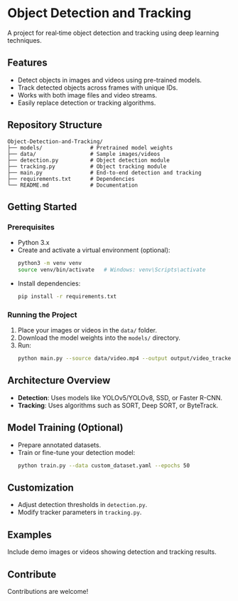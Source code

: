 # Object Detection and Tracking

A project for real‑time object detection and tracking using deep learning techniques.

## Features
- Detect objects in images and videos using pre-trained models.
- Track detected objects across frames with unique IDs.
- Works with both image files and video streams.
- Easily replace detection or tracking algorithms.

## Repository Structure
```
Object-Detection-and-Tracking/
├── models/               # Pretrained model weights
├── data/                 # Sample images/videos
├── detection.py          # Object detection module
├── tracking.py           # Object tracking module
├── main.py               # End-to-end detection and tracking
├── requirements.txt      # Dependencies
└── README.md             # Documentation
```

## Getting Started

### Prerequisites
- Python 3.x
- Create and activate a virtual environment (optional):
  ```bash
  python3 -m venv venv
  source venv/bin/activate   # Windows: venv\Scripts\activate
  ```
- Install dependencies:
  ```bash
  pip install -r requirements.txt
  ```

### Running the Project
1. Place your images or videos in the `data/` folder.
2. Download the model weights into the `models/` directory.
3. Run:
   ```bash
   python main.py --source data/video.mp4 --output output/video_tracked.mp4
   ```

## Architecture Overview
- **Detection**: Uses models like YOLOv5/YOLOv8, SSD, or Faster R-CNN.
- **Tracking**: Uses algorithms such as SORT, Deep SORT, or ByteTrack.

## Model Training (Optional)
- Prepare annotated datasets.
- Train or fine-tune your detection model:
  ```bash
  python train.py --data custom_dataset.yaml --epochs 50
  ```

## Customization
- Adjust detection thresholds in `detection.py`.
- Modify tracker parameters in `tracking.py`.

## Examples
Include demo images or videos showing detection and tracking results.

## Contribute
Contributions are welcome!
